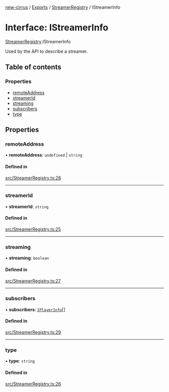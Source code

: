 [new-cirrus](../README.md) / [Exports](../modules.md) / [StreamerRegistry](../modules/StreamerRegistry.md) / IStreamerInfo

# Interface: IStreamerInfo

[StreamerRegistry](../modules/StreamerRegistry.md).IStreamerInfo

Used by the API to describe a streamer.

## Table of contents

### Properties

- [remoteAddress](StreamerRegistry.IStreamerInfo.md#remoteaddress)
- [streamerId](StreamerRegistry.IStreamerInfo.md#streamerid)
- [streaming](StreamerRegistry.IStreamerInfo.md#streaming)
- [subscribers](StreamerRegistry.IStreamerInfo.md#subscribers)
- [type](StreamerRegistry.IStreamerInfo.md#type)

## Properties

### remoteAddress

• **remoteAddress**: `undefined` \| `string`

#### Defined in

[src/StreamerRegistry.ts:28](https://github.com/mcottontensor/PixelStreamingInfrastructure/blob/33ba8d3/new_cirrus/src/StreamerRegistry.ts#L28)

___

### streamerId

• **streamerId**: `string`

#### Defined in

[src/StreamerRegistry.ts:25](https://github.com/mcottontensor/PixelStreamingInfrastructure/blob/33ba8d3/new_cirrus/src/StreamerRegistry.ts#L25)

___

### streaming

• **streaming**: `boolean`

#### Defined in

[src/StreamerRegistry.ts:27](https://github.com/mcottontensor/PixelStreamingInfrastructure/blob/33ba8d3/new_cirrus/src/StreamerRegistry.ts#L27)

___

### subscribers

• **subscribers**: [`IPlayerInfo`](PlayerRegistry.IPlayerInfo.md)[]

#### Defined in

[src/StreamerRegistry.ts:29](https://github.com/mcottontensor/PixelStreamingInfrastructure/blob/33ba8d3/new_cirrus/src/StreamerRegistry.ts#L29)

___

### type

• **type**: `string`

#### Defined in

[src/StreamerRegistry.ts:26](https://github.com/mcottontensor/PixelStreamingInfrastructure/blob/33ba8d3/new_cirrus/src/StreamerRegistry.ts#L26)
